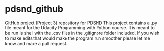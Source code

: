 # pdsnd_github
GitHub project (Project 3) repository for PDSND
This project contains a .py file meant for the Udacity Programming with Python course. It is meant to be run is shell with the .csv files in the .gitignore folder included.
If you wish to make edits that would make the program run smoother please let me know and make a pull request.
